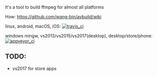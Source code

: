It's a tool to build ffmpeg for almost all platforms

How: https://github.com/wang-bin/avbuild/wiki


linux, android, macOS, iOS: [![travis_ci](https://travis-ci.org/wang-bin/avbuild.svg?branch=master)](https://travis-ci.org/wang-bin/avbuild)

windows mingw, vs2013/vs2015/vs2017(desktop), desktop/store/phone: [![appveyor_ci](https://ci.appveyor.com/api/projects/status/github/wang-bin/avbuild?branch=master&svg=true)](https://ci.appveyor.com/project/wang-bin/avbuild)

## TODO:
- vs2017 for store apps
